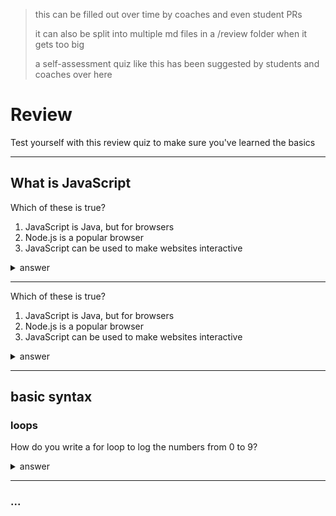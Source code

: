 > this can be filled out over time by coaches and even student PRs
>
> it can also be split into multiple md files in a /review folder when it gets too big
>
> a self-assessment quiz like this has been suggested by students and coaches over here

# Review

Test yourself with this review quiz to make sure you've learned the basics

---

## What is JavaScript

Which of these is true?

1. JavaScript is Java, but for browsers
1. Node.js is a popular browser
1. JavaScript can be used to make websites interactive

<details>
<summary>answer</summary>

3 is the correct answer: JavaScript works with HTML & CSS to create interactive websites:

- HTML defines how the site is structured
- CSS defines how the website looks
- JavaScript defines what the site does

</details>

---

Which of these is true?

1. JavaScript is Java, but for browsers
1. Node.js is a popular browser
1. JavaScript can be used to make websites interactive

<details>
<summary>answer</summary>

3 is the correct answer: JavaScript works with HTML & CSS to create interactive websites:

- HTML defines how the site is structured
- CSS defines how the website looks
- JavaScript defines what the site does

</details>

---

## basic syntax

### loops

How do you write a for loop to log the numbers from 0 to 9?

<details>
<summary>answer</summary>

```js
for (let i = 0; i < 10; i++) {
  console.log(i);
}
```

</details>

---

### ...
